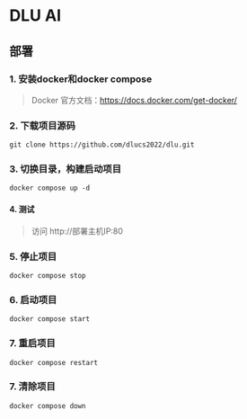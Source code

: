 # DLU AI

## 部署
### 1. 安装docker和docker compose
> Docker 官方文档：https://docs.docker.com/get-docker/
### 2. 下载项目源码
```shell
git clone https://github.com/dlucs2022/dlu.git
```
### 3. 切换目录，构建启动项目
```shell
docker compose up -d
```
#### 4. 测试
> 访问 http://部署主机IP:80
### 5. 停止项目
```shell
docker compose stop
```
### 6. 启动项目
```shell
docker compose start
```
### 7. 重启项目
```shell
docker compose restart
```
### 7. 清除项目
```shell
docker compose down
```
